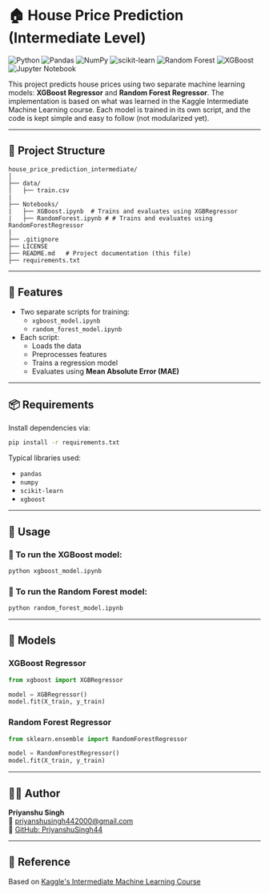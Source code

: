 # 🏠 House Price Prediction (Intermediate Level)

![Python](https://img.shields.io/badge/Python-3.8+-blue?logo=python&logoColor=white)
![Pandas](https://img.shields.io/badge/Pandas-Data%20Analysis-150458?logo=pandas&logoColor=white)
![NumPy](https://img.shields.io/badge/NumPy-Array%20Computing-013243?logo=numpy&logoColor=white)
![scikit-learn](https://img.shields.io/badge/scikit--learn-ML-orange?logo=scikitlearn&logoColor=white)
![Random Forest](https://img.shields.io/badge/Random%20Forest-Ensemble%20Model-0C5A9A?logo=scikitlearn&logoColor=white)
![XGBoost](https://img.shields.io/badge/XGBoost-Gradient%20Boosting-EC2D01?logo=xgboost&logoColor=white)
![Jupyter Notebook](https://img.shields.io/badge/Jupyter-Notebook-F37626?logo=jupyter&logoColor=white)

This project predicts house prices using two separate machine learning models: **XGBoost Regressor** and **Random Forest Regressor**. The implementation is based on what was learned in the Kaggle Intermediate Machine Learning course. Each model is trained in its own script, and the code is kept simple and easy to follow (not modularized yet).

---

## 📂 Project Structure

```
house_price_prediction_intermediate/
│
├── data/
│   ├── train.csv
|
├── Notebooks/
|   ├── XGBoost.ipynb  # Trains and evaluates using XGBRegressor
|   ├── RandomForest.ipynb # # Trains and evaluates using RandomForestRegressor
|
├── .gitignore
├── LICENSE
├── README.md   # Project documentation (this file)
├── requirements.txt             
```

---

## 📌 Features

- Two separate scripts for training:
  - `xgboost_model.ipynb`
  - `random_forest_model.ipynb`
- Each script:
  - Loads the data
  - Preprocesses features
  - Trains a regression model
  - Evaluates using **Mean Absolute Error (MAE)**

---

## 📦 Requirements

Install dependencies via:

```bash
pip install -r requirements.txt
```

Typical libraries used:

- `pandas`
- `numpy`
- `scikit-learn`
- `xgboost`

---

## 🚀 Usage

### 🔹 To run the XGBoost model:

```bash
python xgboost_model.ipynb
```

### 🔸 To run the Random Forest model:

```bash
python random_forest_model.ipynb
```

---

## 🧠 Models

### XGBoost Regressor

```python
from xgboost import XGBRegressor

model = XGBRegressor()
model.fit(X_train, y_train)
```

### Random Forest Regressor

```python
from sklearn.ensemble import RandomForestRegressor

model = RandomForestRegressor()
model.fit(X_train, y_train)
```

---

## 👨‍💻 Author

**Priyanshu Singh**  
📧 priyanshusingh442000@gmail.com  
🔗 [GitHub: PriyanshuSingh44](https://github.com/PriyanshuSingh44)

---

## 📘 Reference

Based on [Kaggle's Intermediate Machine Learning Course](https://www.kaggle.com/learn/intermediate-machine-learning)
